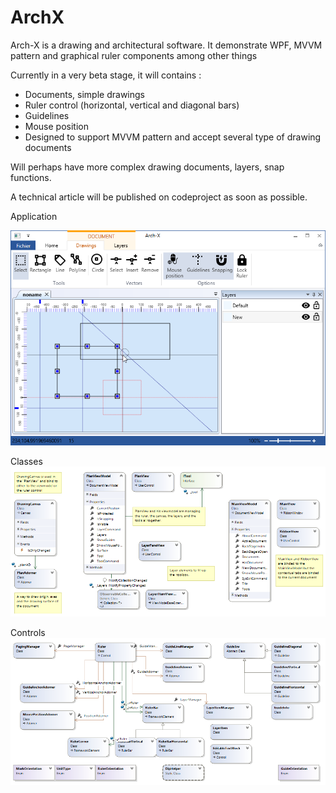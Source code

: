 

# ArchX

Arch-X is a drawing and architectural software. It demonstrate WPF, MVVM pattern and graphical ruler components among other things

Currently in a very beta stage, it will contains :
- Documents, simple drawings
- Ruler control (horizontal, vertical and diagonal bars)
- Guidelines
- Mouse position
- Designed to support MVVM pattern and accept several type of drawing documents

Will perhaps have more complex drawing documents, layers, snap functions.

A technical article will be published on codeproject as soon as possible.

Application

![Application](https://github.com/TheCamel/ArchX/blob/master/archX1.png)	

Classes
![Classes](https://github.com/TheCamel/ArchX/blob/master/arch-x-appli-diagram.png)

Controls
![Controls](https://github.com/TheCamel/ArchX/blob/master/arch-x-controls-diagram.png)
